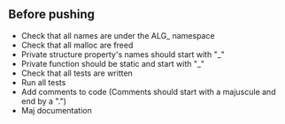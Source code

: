 ## Before pushing

- Check that all names are under the ALG_ namespace
- Check that all malloc are freed
- Private structure property's names should start with "_"
- Private function should be static and start with "_"
- Check that all tests are written
- Run all tests
- Add comments to code (Comments should start with a majuscule and end by a ".")
- Maj documentation

